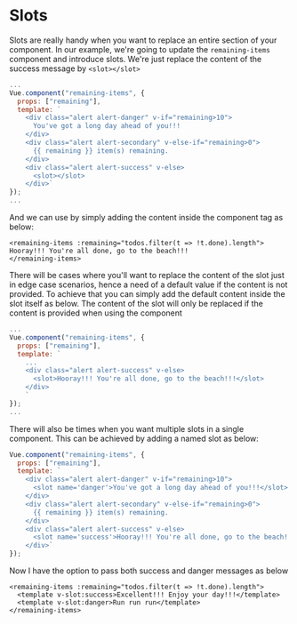 # Slots

Slots are really handy when you want to replace an entire section of your component. In our example, we're going to update the `remaining-items` component and introduce slots. We're just replace the content of the success message by `<slot></slot>`

```javascript
...
Vue.component("remaining-items", {
  props: ["remaining"],
  template: `
    <div class="alert alert-danger" v-if="remaining>10">
      You've got a long day ahead of you!!!
    </div>
    <div class="alert alert-secondary" v-else-if="remaining>0">
      {{ remaining }} item(s) remaining.
    </div>
    <div class="alert alert-success" v-else>
      <slot></slot>
    </div>`
});
...
```

And we can use by simply adding the content inside the component tag as below:

```markup
<remaining-items :remaining="todos.filter(t => !t.done).length">
Hooray!!! You're all done, go to the beach!!!
</remaining-items>
```

There will be cases where you'll want to replace the content of the slot just in edge case scenarios, hence a need of a default value if the content is not provided. To achieve that you can simply add the default content inside the slot itself as below. The content of the slot will only be replaced if the content is provided when using the component

```javascript
...
Vue.component("remaining-items", {
  props: ["remaining"],
  template: `
    ...
    <div class="alert alert-success" v-else>
      <slot>Hooray!!! You're all done, go to the beach!!!</slot>
    </div>
    `
});
...
```

There will also be times when you want multiple slots in a single component. This can be achieved by adding a named slot as below:

```javascript
Vue.component("remaining-items", {
  props: ["remaining"],
  template: `
    <div class="alert alert-danger" v-if="remaining>10">
      <slot name='danger'>You've got a long day ahead of you!!!</slot>
    </div>
    <div class="alert alert-secondary" v-else-if="remaining>0">
      {{ remaining }} item(s) remaining.
    </div>
    <div class="alert alert-success" v-else>
      <slot name='success'>Hooray!!! You're all done, go to the beach!!!</slot>
    </div>`
});
```

Now I have the option to pass both success and danger messages as below

```markup
<remaining-items :remaining="todos.filter(t => !t.done).length">
  <template v-slot:success>Excellent!!! Enjoy your day!!!</template>
  <template v-slot:danger>Run run run</template>
</remaining-items>
```

